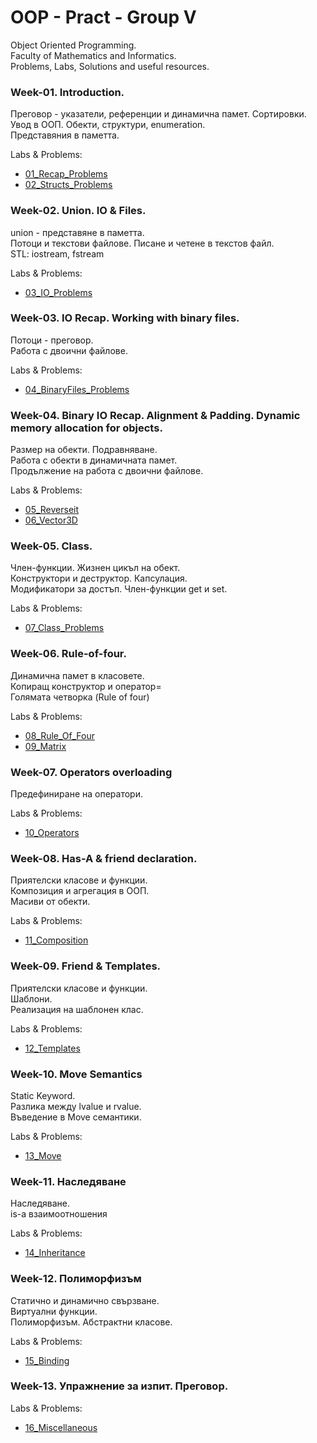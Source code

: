 # OOP - Pract - Group V

Object Oriented Programming.  
Faculty of Mathematics and Informatics.  
Problems, Labs, Solutions and useful resources.  

### Week-01. Introduction.

Преговор - указатели, референции и динамична памет. Сортировки.  
Увод в ООП. Обекти, структури, enumeration.  
Представяния в паметта.  

Labs & Problems:

* [01_Recap_Problems](./Week01_Recap_Struct/01_problems_recap.md)
* [02_Structs_Problems](./Week01_Recap_Struct/02_problems_struct.md)

### Week-02. Union. IO & Files.

union - представяне в паметта.  
Потоци и текстови файлове. Писане и четене в текстов файл.   
STL: iostream, fstream 

Labs & Problems:

* [03_IO_Problems](./Week02_IO_Union/03_problems_io.md)

### Week-03. IO Recap. Working with binary files.

Потоци - преговор.  
Работа с двоични файлове.  

Labs & Problems:

* [04_BinaryFiles_Problems](./Week03_IO_Binary/04_problems_io_binary.md)

### Week-04. Binary IO Recap. Alignment & Padding. Dynamic memory allocation for objects.

Размер на обекти. Подравняване.  
Работа с обекти в динамичната памет.  
Продължение на работа с двоични файлове.  

Labs & Problems:

* [05_Reverseit](Week04_Alignment_IO_Binary/05_Reverseit.md)
* [06_Vector3D](Week04_Alignment_IO_Binary/06_Vector3D.md)


### Week-05. Class.

Член-функции. Жизнен цикъл на обект.  
Конструктори и деструктор. Капсулация.  
Модификатори за достъп. Член-функции get и set.  

Labs & Problems:

* [07_Class_Problems](Week05_Class/07_problems_class.md)

### Week-06. Rule-of-four.

Динамична памет в класовете.  
Копиращ конструктор и оператор=  
Голямата четворка (Rule of four)  

Labs & Problems:
* [08_Rule_Of_Four](./Week06_Rule_Of_Four/08_problems_rule_of_four.md)
* [09_Matrix](./Week06_Rule_Of_Four/09_matrix.md)

### Week-07. Operators overloading

Предефиниране на оператори.

Labs & Problems:
* [10_Operators](./Week07_Operators/10_operators.md)

### Week-08. Has-A & friend declaration. 

Приятелски класове и функции.  
Композиция и агрегация в ООП.  
Масиви от обекти.  

Labs & Problems:
* [11_Composition](/Week08_Friend_Composition/11_has_a.md)

### Week-09. Friend & Templates.

Приятелски класове и функции.  
Шаблони.  
Реализация на шаблонен клас.

Labs & Problems:

* [12_Templates](./Week09_Templates_Static/12_templates.md)

### Week-10. Move Semantics

Static Keyword.  
Разлика между lvalue и rvalue.  
Въведение в Move семантики.  

Labs & Problems:

* [13_Move](./Week10_Move/12-move.md)

### Week-11. Наследяване

Наследяване.  
is-a взаимоотношения  

Labs & Problems:

* [14_Inheritance](./Week11_Inheritance/13-inheritance.md)

### Week-12. Полиморфизъм

Статично и динамично свързване.  
Виртуални функции.  
Полиморфизъм. Абстрактни класове.   

Labs & Problems:

* [15_Binding](./Week12_Binding/14-binding.md)

### Week-13. Упражнение за изпит. Преговор.

Labs & Problems:

* [16_Miscellaneous](./Week13_Misc/15-misc.md)
